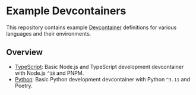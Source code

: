 # Example Devcontainers

This repository contains example [Devcontainer](https://code.visualstudio.com/docs/remote/containers) definitions for various languages and their environments.

## Overview

- [TypeScript](typescript/README.md): Basic Node.js and TypeScript development devcontainer with Node.js `^18` and PNPM.
- [Python](python/README.md): Basic Python development devcontainer with Python `^3.11` and Poetry.
